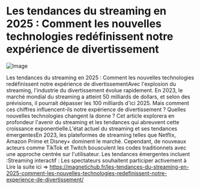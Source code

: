 # Les tendances du streaming en 2025 : Comment les nouvelles technologies redéfinissent notre expérience de divertissement

![Image](https://images.pexels.com/photos/1901388/pexels-photo-1901388.jpeg?auto=compress&cs=tinysrgb&h=650&w=940)

Les tendances du streaming en 2025 : Comment les nouvelles technologies redéfinissent notre expérience de divertissementAvec l'explosion du streaming, l'industrie du divertissement évolue rapidement. En 2023, le marché mondial du streaming a atteint 50 milliards de dollars, et selon des prévisions, il pourrait dépasser les 100 milliards d'ici 2025. Mais comment ces chiffres influencent-ils notre expérience de divertissement ? Quelles nouvelles technologies changent la donne ? Cet article explorera en profondeur l'avenir du streaming et les tendances qui abreuvent cette croissance exponentielle.L'état actuel du streaming et ses tendances émergentesEn 2023, les plateformes de streaming telles que Netflix, Amazon Prime et Disney+ dominent le marché. Cependant, de nouveaux acteurs comme TikTok et Twitch bousculent les codes traditionnels avec une approche centrée sur l'utilisateur. Les tendances émergentes incluent :Streaming interactif : Les spectateurs souhaitent participer activement à  Lire la suite ici => https://magnetichub.fr/les-tendances-du-streaming-en-2025-comment-les-nouvelles-technologies-redefinissent-notre-experience-de-divertissement/
